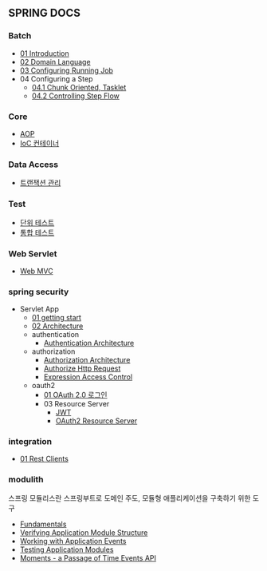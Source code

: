 ## SPRING DOCS

### Batch
- [01 Introduction](batch/01-introduction.md)
- [02 Domain Language](batch/02-domain-language.md)
- [03 Configuring Running Job](batch/03-configuring-running-job.md)
- 04 Configuring a Step
  - [04.1 Chunk Oriented, Tasklet](batch/04-configuring_step/01.chunk_oriented&tasklet.md)
  - [04.2 Controlling Step Flow](batch/04-configuring_step/02.controlling_step_flow.md)

### Core
- [AOP](core/aop.md)
- [IoC 컨테이너](core/IoC-Container.md)

### Data Access
- [트랜잭션 관리](data-access/transaction-management.md)

### Test
- [단위 테스트](test/unit-test.md)
- [통합 테스트](test/integration-test.md)

### Web Servlet
- [Web MVC](web-servelet/web-mvc.md)

### spring security
- Servlet App
  - [01 getting start](spring-security/servlet_app/01.getting-start.md)
  - [02 Architecture](spring-security/servlet_app/02.architecture.md)
  - authentication
    - [Authentication Architecture](spring-security/servlet_app/authentication/authentication_architecture.md)
  - authorization
    - [Authorization Architecture](spring-security/servlet_app/authorization/authorization_architecture.md)
    - [Authorize Http Request](spring-security/servlet_app/authorization/authorize_http_request.md)
    - [Expression Access Control](spring-security/servlet_app/authorization/expression_access_control.md)
  - oauth2
    - [01 OAuth 2.0 로그인](spring-security/servlet_app/oauth2/01.oauth2.0_login.md)
    - 03 Resource Server
      - [JWT](spring-security/servlet_app/oauth2/03.resource_server/jwt.md)
      - [OAuth2 Resource Server](spring-security/servlet_app/oauth2/03.resource_server/oauth2_resource_server.md)

### integration
- [01 Rest Clients](integration/01.rest-clients.md)

### modulith
스프링 모듈리스란 스프링부트로 도메인 주도, 모듈형 애플리케이션을 구축하기 위한 도구

- [Fundamentals](modulith/01.fundamentals.md)
- [Verifying Application Module Structure](modulith/02.verifying.md)
- [Working with Application Events](modulith/03.application-events.md)
- [Testing Application Modules](modulith/04.integration-test.md)
- [Moments - a Passage of Time Events API](modulith/05.moments.md)
